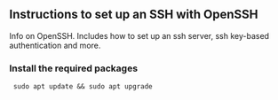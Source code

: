 ## Instructions to set up an SSH with OpenSSH

Info on OpenSSH. Includes how to set up an ssh server, ssh key-based authentication and more.

### Install the required packages
~~~
 sudo apt update && sudo apt upgrade 
~~~
